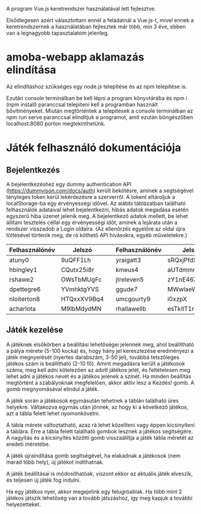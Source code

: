 A program Vue.js keretrendszer használatával lett fejlesztve. 

Elsődlegesen azért választottam ennél a feladatnál a Vue.js-t, mivel ennek a keretrendszernek a használatában fejlesztek már több, min 3 éve, ebben van a legnagyobb tapasztalatom jelenleg.

# amoba-webapp aklamazás elindítása

Az elindításhoz szükséges egy node.js telepítése és az npm telepítése is.

Ezután console terminálban be kell lépni a program könyvtárába és npm i (npm install) paranccsal telepíteni kell a programban használt bővítményeket. Miután megtörténtek a telepítések a console terminálban az npm run serve paranccsal elindítjuk a programot, amit ezután böngészőben localhost:8080 porton megtekinthetünk.

# Játék felhasználó dokumentációja

## Bejelentkezés

A bejelentkezéshez egy dummy authentication API (https://dummyjson.com/docs/auth) került bekötésre, aminek a segtségével tényleges token kerül lekérdezésre a szerverről. A tokent eltároljuk a localStorage-ba egy érvényességi idővel. Az alábbi táblázatban található felhasználók adataival lehet bejelentkezni, hibás adatok megadása esetén egyszerű hiba üzenet jelenik meg. A bejelentkező adatok mellett, be lehet állítani tesztelés céllal egy érvényességi időt, aminek a lejárata után a rendszer visszadob a Login oldalra. (Az ellenőrzés egyelőre az oldal újra töltésével történik meg, de rá köthető API hívásokra, egyéb műveletekre.)

|Felhasználónév|Jelszó| |Felhasználónév|Jelszó |
|-|-|-|-|-|
|atuny0|9uQFF1Lh| |yraigatt3|sRQxjPfdS|
|hbingley1|CQutx25i8r| |kmeus4|aUTdmmmbH|
|rshawe2|OWsTbMUgFc| |jtreleven5|zY1nE46Zm|
|dpettegre6|YVmhktgYVS| |ggude7|MWwlaeWcOoF6|
|nloiterton8|HTQxxXV9Bq4| |umcgourty9|i0xzpX|
|acharlota|M9lbMdydMN| |rhallawellb|esTkitT1r|

## Játék kezelése

A játéknek elsőkörben a beállítási lehetőségei jelennek meg, ahol beállítható a pálya mérete (5-100 kocka) és, hogy hány jel keresztezése eredményezi a játék megnyerését (nyertes darabszám, 3-50 jel), továbbá tetszőleges játékos szám is beállítható (2-10 fő). Amint megadásra került a játékosok száma, meg kell adni kötelezően az adott játékos jelét, és feltételesen meg lehet adni a játékos nevét és a játékos jelének a színét. Ha minden beállítás megtörtént a szabályoknak megfelelően, akkor aktív lesz a Kezdés! gomb. A gomb megnyomásával elindul a játék.

A játék során a játékosok egymásután tehetnek a táblán található üres helyekre. Váltakozva egymás után jönnek, az hogy ki a következő játékos, azt a tábla felett lehet nyomonkövetni.

A tábla mérete változtatható, azaz rá lehet közelíteni vagy éppen kicsinyíteni a táblára. Erre a tábla felett található gombok lesznek a játékos segítségére. A nagyítás és a kicsinyítés közötti gomb visszaállítja a játék tábla méretét az eredeti méretébe.

A játék újraindítása gomb segítségével, ha elakadnak a játékosok (nem marad több hely), új játékot indíthatnak.

A játék beállításai is módosíthatóak, viszont ekkor az aktuális játék elveszik, és teljesen új játék fog indulni.

Ha egy játékos nyer, akkor megejelink egy felugróablak. Ha több mint 2 játékos játszik lehetőség van a tovább játszáshoz, így meg kapjuk a további helyezetteket.
